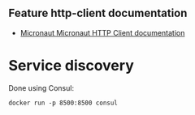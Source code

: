 ## Feature http-client documentation

- [Micronaut Micronaut HTTP Client documentation](https://docs.micronaut.io/latest/guide/index.html#httpClient)

# Service discovery

Done using Consul:
```
docker run -p 8500:8500 consul
```

